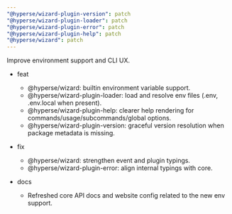 ```yaml
---
"@hyperse/wizard-plugin-version": patch
"@hyperse/wizard-plugin-loader": patch
"@hyperse/wizard-plugin-error": patch
"@hyperse/wizard-plugin-help": patch
"@hyperse/wizard": patch
---
```


Improve environment support and CLI UX.

- feat
  - @hyperse/wizard: builtin environment variable support.
  - @hyperse/wizard-plugin-loader: load and resolve env files (.env, .env.local when present).
  - @hyperse/wizard-plugin-help: clearer help rendering for commands/usage/subcommands/global options.
  - @hyperse/wizard-plugin-version: graceful version resolution when package metadata is missing.

- fix
  - @hyperse/wizard: strengthen event and plugin typings.
  - @hyperse/wizard-plugin-error: align internal typings with core.

- docs
  - Refreshed core API docs and website config related to the new env support.
